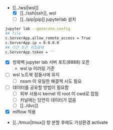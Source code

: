 - [[../wsl|wsl]]
  - [X] [[../ssh|ssh]], wol
  - [ ] [[../pip|pip]] jupyterlab 설치
```sh
jupyter lab --generate-config
## file
c.ServerApp.allow_remote_access = True
c.ServerApp.ip = 0.0.0.0
## 이건 토큰 귀찮을때
c.ServerApp.token = ''
```
  - [X] 방화벽 jupyter lab 서버 포트(8888) 오픈
    - wsl ip 미러링 기준
  - [ ] wsl 노트북 잠들시에 유지
    - [ ] nssm 이 유일한 해결책 시도 필요
  - [ ] 데이터를 공유할 방법이 필요함
    - [ ] 외부 사용시 kernel 의 root 이 cwd로 잡힘
    - [ ] 커널에는 당연히 데이터가 없음
    - [ ] [[../dvc]]
  - [X] mlflow 적용
- [[../tmux|tmux]] 창 분할 후에도 가상환경 activate
